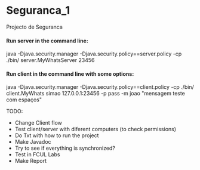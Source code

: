 # Seguranca_1
Projecto de Seguranca


#### Run server in the command line:
java -Djava.security.manager -Djava.security.policy==server.policy -cp ./bin/ server.MyWhatsServer 23456

#### Run client in the command line with some options:
java -Djava.security.manager -Djava.security.policy==client.policy -cp ./bin/ client.MyWhats simao 127.0.0.1:23456 -p pass -m joao "mensagem teste com espaços"

TODO:
- Change Client flow
- Test client/server with diferent computers (to check permissions)
- Do Txt with how to run the project
- Make Javadoc
- Try to see if everything is synchronized?
- Test in FCUL Labs
- Make Report